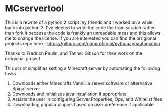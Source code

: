 # MCservertool

This is a rewrite of a python 2 script my friends and I worked on a while back into python 3. I've elected to write the code the from scratch rather than fork it because the code is frankly an unreadable mess and this allows me to change the license. If you are interested you can find the orrigional projects repo here - https://github.com/nonprofitgibi/pythonappautomation

Thanks to Fredrich Paulin, and Tanner Gibson for their work on the orrigional project

This script simplifies setting a Minecraft server by automating the following tasks

1. Downloads either Minecrafts Vannillia server software or alternative Spigot server
2. Downloads and initializes java installation if appropriate
3. Assists the user in configuring Server.Properties, Ops, and Whitelist files
4. Downloading popular plugins based on user preference if applicable

